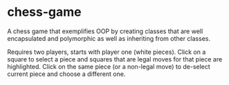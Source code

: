 # chess-game
A chess game that exemplifies OOP by creating classes that are well encapsulated and polymorphic as well as inheriting from other classes.

Requires two players, starts with player one (white pieces).  Click on a square to select a piece and squares that are legal moves for that piece are highlighted.  Click on the same piece (or a non-legal move) to de-select current piece and choose a different one.
